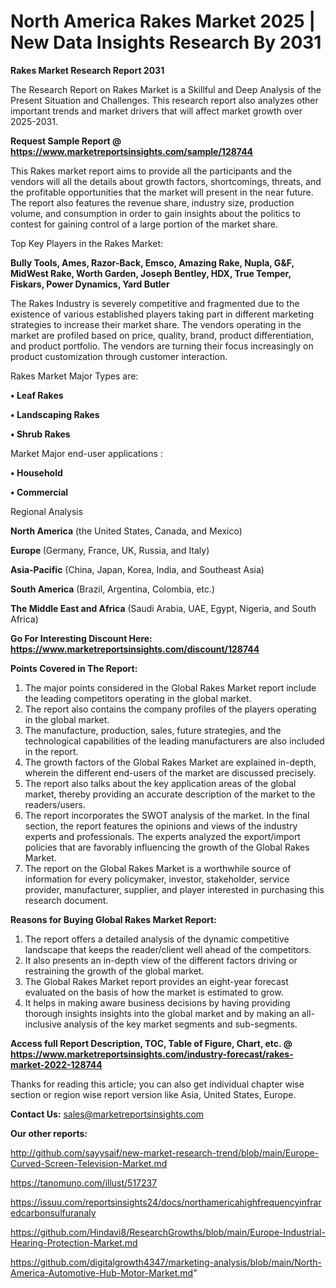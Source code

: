 # North America Rakes Market 2025 | New Data Insights Research By 2031

<strong>Rakes Market Research Report 2031</strong>

The Research Report on Rakes Market is a Skillful and Deep Analysis of the Present Situation and Challenges. This research report also analyzes other important trends and market drivers that will affect market growth over 2025-2031.

<strong>Request Sample Report @ <a href=https://www.marketreportsinsights.com/sample/128744>https://www.marketreportsinsights.com/sample/128744</a></strong>

This Rakes market report aims to provide all the participants and the vendors will all the details about growth factors, shortcomings, threats, and the profitable opportunities that the market will present in the near future. The report also features the revenue share, industry size, production volume, and consumption in order to gain insights about the politics to contest for gaining control of a large portion of the market share.

Top Key Players in the Rakes Market:

<strong>Bully Tools, Ames, Razor-Back, Emsco, Amazing Rake, Nupla, G&F, MidWest Rake, Worth Garden, Joseph Bentley, HDX, True Temper, Fiskars, Power Dynamics, Yard Butler</strong>

The Rakes Industry is severely competitive and fragmented due to the existence of various established players taking part in different marketing strategies to increase their market share. The vendors operating in the market are profiled based on price, quality, brand, product differentiation, and product portfolio. The vendors are turning their focus increasingly on product customization through customer interaction.

Rakes Market Major Types are:

<strong>• Leaf Rakes

• Landscaping Rakes

• Shrub Rakes</strong>

Market Major end-user applications :

<strong>• Household

• Commercial</strong>

Regional Analysis

</u><strong><b>North America</b></strong> (the United States, Canada, and Mexico)

<strong><b>Europe </b></strong>(Germany, France, UK, Russia, and Italy)

<strong><b>Asia-Pacific</b></strong> (China, Japan, Korea, India, and Southeast Asia)

<strong><b>South America</b></strong> (Brazil, Argentina, Colombia, etc.)

<strong><b>The Middle East and Africa</b></strong> (Saudi Arabia, UAE, Egypt, Nigeria, and South Africa)

<strong>Go For Interesting Discount Here: <a href=https://www.marketreportsinsights.com/discount/128744>https://www.marketreportsinsights.com/discount/128744</a></strong>

<strong>Points Covered in The Report:</strong>
<ol>
  <li>The major points considered in the Global Rakes Market report include the leading competitors operating in the global market.</li>
  <li>The report also contains the company profiles of the players operating in the global market.</li>
  <li>The manufacture, production, sales, future strategies, and the technological capabilities of the leading manufacturers are also included in the report.</li>
  <li>The growth factors of the Global Rakes Market are explained in-depth, wherein the different end-users of the market are discussed precisely.</li>
  <li>The report also talks about the key application areas of the global market, thereby providing an accurate description of the market to the readers/users.</li>
  <li>The report incorporates the SWOT analysis of the market. In the final section, the report features the opinions and views of the industry experts and professionals. The experts analyzed the export/import policies that are favorably influencing the growth of the Global Rakes Market.</li>
  <li>The report on the Global Rakes Market is a worthwhile source of information for every policymaker, investor, stakeholder, service provider, manufacturer, supplier, and player interested in purchasing this research document.</li>
</ol>
<strong>Reasons for Buying Global Rakes Market Report:</strong>

<ol>
  <li>The report offers a detailed analysis of the dynamic competitive landscape that keeps the reader/client well ahead of the competitors.</li>
  <li>It also presents an in-depth view of the different factors driving or restraining the growth of the global market.</li>
  <li>The Global Rakes Market report provides an eight-year forecast evaluated on the basis of how the market is estimated to grow.</li>
  <li>It helps in making aware business decisions by having providing thorough insights insights into the global market and by making an all-inclusive analysis of the key market segments and sub-segments.</li>
</ol>
<strong>Access full Report Description, TOC, Table of Figure, Chart, etc. @ <a href=https://www.marketreportsinsights.com/industry-forecast/rakes-market-2022-128744>https://www.marketreportsinsights.com/industry-forecast/rakes-market-2022-128744</a></strong>


Thanks for reading this article; you can also get individual chapter wise section or region wise report version like Asia, United States, Europe.

<strong>Contact Us:</strong>
sales@marketreportsinsights.com

<strong>Our other reports:</strong>

<a href=http://github.com/sayysaif/new-market-research-trend/blob/main/Europe-Curved-Screen-Television-Market.md>http://github.com/sayysaif/new-market-research-trend/blob/main/Europe-Curved-Screen-Television-Market.md</a>

<a href=https://tanomuno.com/illust/517237>https://tanomuno.com/illust/517237</a>

<a href=https://issuu.com/reportsinsights24/docs/northamericahighfrequencyinfraredcarbonsulfuranaly>https://issuu.com/reportsinsights24/docs/northamericahighfrequencyinfraredcarbonsulfuranaly</a>

<a href=https://github.com/Hindavi8/ResearchGrowths/blob/main/Europe-Industrial-Hearing-Protection-Market.md>https://github.com/Hindavi8/ResearchGrowths/blob/main/Europe-Industrial-Hearing-Protection-Market.md</a>

<a href=https://github.com/digitalgrowth4347/marketing-analysis/blob/main/North-America-Automotive-Hub-Motor-Market.md>https://github.com/digitalgrowth4347/marketing-analysis/blob/main/North-America-Automotive-Hub-Motor-Market.md</a>"
